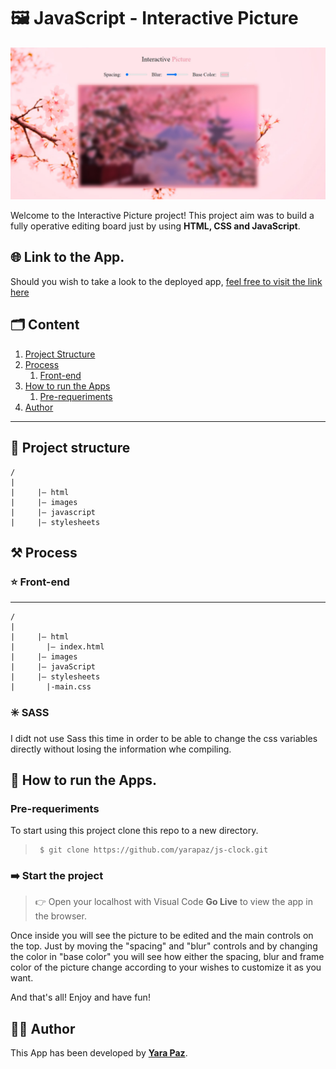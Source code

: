 # 🖼️ JavaScript - Interactive Picture

![Interactive Picture Preview](./images/interactive%20picture%20js.jpg)

Welcome to the Interactive Picture project! This project aim was to build a fully operative editing board just by using **HTML, CSS and JavaScript**.

## 🌐 Link to the App.

Should you wish to take a look to the deployed app, [feel free to visit the link here](https://yarapaz.github.io/js-clock/)

## 🗂️ Content

1. [Project Structure](#-project-structure)
2. [Process](#️-process)
   1. [Front-end](#-front-end)
3. [How to run the Apps](#-how-to-run-the-apps)
   1. [Pre-requeriments](#pre-requeriments)
4. [Author](#-author)

---

## 🧱 Project structure

```
/
|
|     |– html
|     |– images
|     |– javascript
|     |– stylesheets
```

## ⚒️ Process

### ⭐ Front-end

---

```
/
|
|     |– html
|       |– index.html
|     |– images
|     |– javaScript
|     |– stylesheets
|       |-main.css
```

### ✳️ SASS

I didt not use Sass this time in order to be able to change the css variables directly without losing the information whe compiling.

## 🚀 How to run the Apps.

### Pre-requeriments

To start using this project clone this repo to a new directory.

> ```console
>  $ git clone https://github.com/yarapaz/js-clock.git
> ```

### ➡️ Start the project

> 👉 Open your localhost with Visual Code **Go Live** to view the app in the browser.

Once inside you will see the picture to be edited and the main controls on the top. Just by moving the "spacing" and "blur" controls and by changing the color in "base color" you will see how either the spacing, blur and frame color of the picture change according to your wishes to customize it as you want.

And that's all! Enjoy and have fun!

## 👩‍💻 Author

This App has been developed by [**Yara Paz**](https://github.com/yarapaz).
